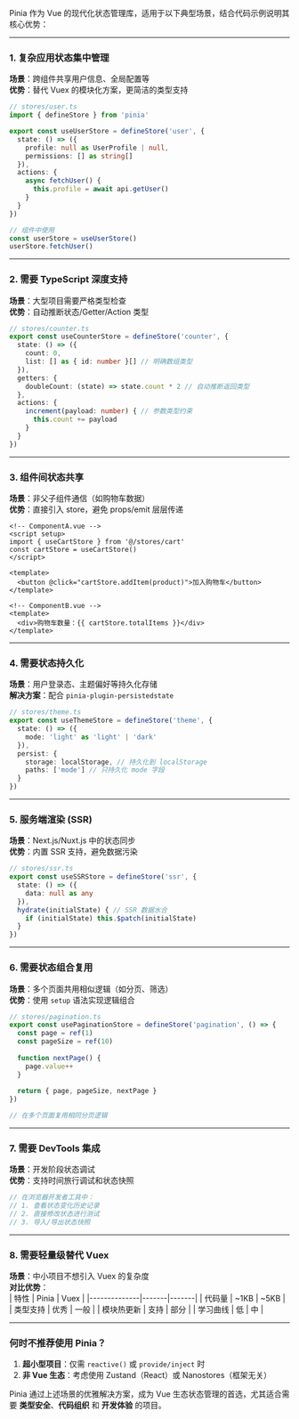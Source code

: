 Pinia 作为 Vue 的现代化状态管理库，适用于以下典型场景，结合代码示例说明其核心优势：

---

### **1. 复杂应用状态集中管理**
**场景**：跨组件共享用户信息、全局配置等  
**优势**：替代 Vuex 的模块化方案，更简洁的类型支持  
```typescript
// stores/user.ts
import { defineStore } from 'pinia'

export const useUserStore = defineStore('user', {
  state: () => ({
    profile: null as UserProfile | null,
    permissions: [] as string[]
  }),
  actions: {
    async fetchUser() {
      this.profile = await api.getUser()
    }
  }
})

// 组件中使用
const userStore = useUserStore()
userStore.fetchUser()
```

---

### **2. 需要 TypeScript 深度支持**
**场景**：大型项目需要严格类型检查  
**优势**：自动推断状态/Getter/Action 类型  
```typescript
// stores/counter.ts
export const useCounterStore = defineStore('counter', {
  state: () => ({
    count: 0,
    list: [] as { id: number }[] // 明确数组类型
  }),
  getters: {
    doubleCount: (state) => state.count * 2 // 自动推断返回类型
  },
  actions: {
    increment(payload: number) { // 参数类型约束
      this.count += payload
    }
  }
})
```

---

### **3. 组件间状态共享**
**场景**：非父子组件通信（如购物车数据）  
**优势**：直接引入 store，避免 props/emit 层层传递  
```vue
<!-- ComponentA.vue -->
<script setup>
import { useCartStore } from '@/stores/cart'
const cartStore = useCartStore()
</script>

<template>
  <button @click="cartStore.addItem(product)">加入购物车</button>
</template>

<!-- ComponentB.vue -->
<template>
  <div>购物车数量：{{ cartStore.totalItems }}</div>
</template>
```

---

### **4. 需要状态持久化**
**场景**：用户登录态、主题偏好等持久化存储  
**解决方案**：配合 `pinia-plugin-persistedstate`  
```typescript
// stores/theme.ts
export const useThemeStore = defineStore('theme', {
  state: () => ({
    mode: 'light' as 'light' | 'dark'
  }),
  persist: {
    storage: localStorage, // 持久化到 localStorage
    paths: ['mode'] // 只持久化 mode 字段
  }
})
```

---

### **5. 服务端渲染 (SSR)**
**场景**：Next.js/Nuxt.js 中的状态同步  
**优势**：内置 SSR 支持，避免数据污染  
```typescript
// stores/ssr.ts
export const useSSRStore = defineStore('ssr', {
  state: () => ({
    data: null as any
  }),
  hydrate(initialState) { // SSR 数据水合
    if (initialState) this.$patch(initialState)
  }
})
```

---

### **6. 需要状态组合复用**
**场景**：多个页面共用相似逻辑（如分页、筛选）  
**优势**：使用 `setup` 语法实现逻辑组合  
```typescript
// stores/pagination.ts
export const usePaginationStore = defineStore('pagination', () => {
  const page = ref(1)
  const pageSize = ref(10)
  
  function nextPage() {
    page.value++
  }
  
  return { page, pageSize, nextPage }
})

// 在多个页面复用相同分页逻辑
```

---

### **7. 需要 DevTools 集成**
**场景**：开发阶段状态调试  
**优势**：支持时间旅行调试和状态快照  
```javascript
// 在浏览器开发者工具中：
// 1. 查看状态变化历史记录
// 2. 直接修改状态进行测试
// 3. 导入/导出状态快照
```

---

### **8. 需要轻量级替代 Vuex**
**场景**：中小项目不想引入 Vuex 的复杂度  
**对比优势**：  
| 特性         | Pinia | Vuex  |
|--------------|-------|-------|
| 代码量       | ~1KB  | ~5KB  |
| 类型支持     | 优秀  | 一般  |
| 模块热更新   | 支持  | 部分  |
| 学习曲线     | 低    | 中    |

---

### **何时不推荐使用 Pinia？**
1. **超小型项目**：仅需 `reactive()` 或 `provide/inject` 时
2. **非 Vue 生态**：考虑使用 Zustand（React）或 Nanostores（框架无关）

Pinia 通过上述场景的优雅解决方案，成为 Vue 生态状态管理的首选，尤其适合需要 **类型安全**、**代码组织** 和 **开发体验** 的项目。
